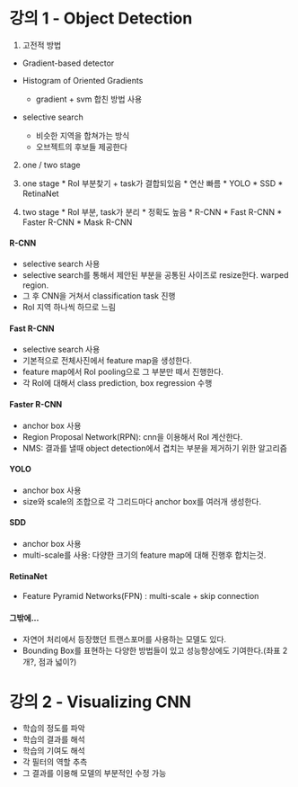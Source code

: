 # 강의 1 - Object Detection

1. 고전적 방법
  * Gradient-based detector
  * Histogram of Oriented Gradients
    * gradient + svm 합친 방법 사용

  * selective search
    * 비슷한 지역을 합쳐가는 방식
    * 오브젝트의 후보들 제공한다
  
2. one / two stage
  1. one stage
    * RoI 부분찾기 + task가 결합되있음
    * 연산 빠름
    * YOLO
    * SSD
    * RetinaNet
    
  2. two stage
    * RoI 부분, task가 분리
    * 정확도 높음
    * R-CNN
    * Fast R-CNN
    * Faster R-CNN
    * Mask R-CNN

#### R-CNN
* selective search 사용
* selective search를 통해서 제안된 부분을 공통된 사이즈로 resize한다. warped region.
* 그 후 CNN을 거쳐서 classification task 진행
* RoI 지역 하나씩 하므로 느림

#### Fast R-CNN
* selective search 사용
* 기본적으로 전체사진에서 feature map을 생성한다.
* feature map에서 RoI pooling으로 그 부분만 떼서 진행한다.
* 각 RoI에 대해서 class prediction, box regression 수행

#### Faster R-CNN
* anchor box 사용
* Region Proposal Network(RPN): cnn을 이용해서 RoI 계산한다.
* NMS: 결과를 낼때 object detection에서 겹치는 부분을 제거하기 위한 알고리즘

#### YOLO
* anchor box 사용
* size와 scale의 조합으로 각 그리드마다 anchor box를 여러개 생성한다.

#### SDD
* anchor box 사용
* multi-scale를 사용: 다양한 크기의 feature map에 대해 진행후 합치는것. 

#### RetinaNet
* Feature Pyramid Networks(FPN) : multi-scale + skip connection

#### 그밖에...
* 자연어 처리에서 등장했던 트랜스포머를 사용하는 모델도 있다.
* Bounding Box를 표현하는 다양한 방법들이 있고 성능향상에도 기여한다.(좌표 2개?, 점과 넓이?)

# 강의 2 - Visualizing CNN
* 학습의 정도를 파악
* 학습의 결과를 해석
* 학습의 기여도 해석
* 각 필터의 역할 추측
* 그 결과를 이용해 모델의 부분적인 수정 가능

